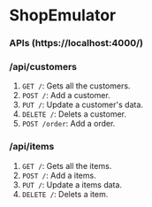 # ShopEmulator

### APIs (https://localhost:4000/) ###

### /api/customers ###

1. `GET /`: Gets all the customers.
2. `POST /`: Add a customer.
3. `PUT /`: Update a customer's data.
4. `DELETE /`: Delets a customer.
5. `POST /order`: Add a order.

### /api/items ###

1. `GET /`: Gets all the items.
2. `POST /`: Add a items.
3. `PUT /`: Update a items data.
4. `DELETE /`: Delets a item.


  
